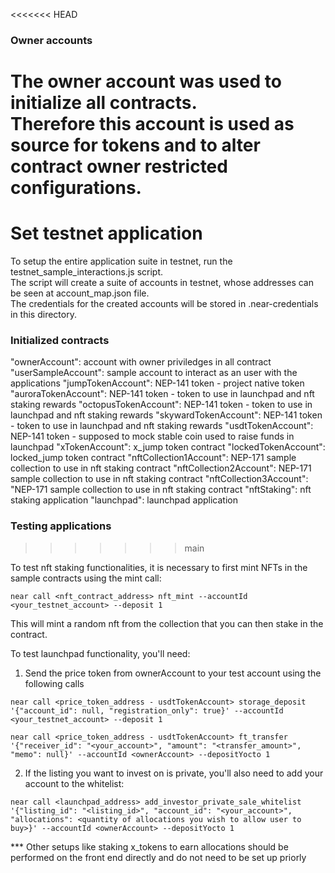 <<<<<<< HEAD
### Owner accounts
The owner account was used to initialize all contracts.  
Therefore this account is used as source for tokens and to alter
contract owner restricted configurations.
=======
# Set testnet application

To setup the entire application suite in testnet, run the testnet_sample_interactions.js script.  
The script will create a suite of accounts in testnet, whose addresses can be seen at account_map.json file.  
The credentials for the created accounts will be stored in .near-credentials in this directory.

### Initialized contracts

"ownerAccount":  account with owner priviledges in all contract
"userSampleAccount": sample account to interact as an user with the applications
"jumpTokenAccount": NEP-141 token - project native token
"auroraTokenAccount": NEP-141 token - token to use in launchpad and nft staking rewards
"octopusTokenAccount": NEP-141 token - token to use in launchpad and nft staking rewards
"skywardTokenAccount": NEP-141 token - token to use in launchpad and nft staking rewards
"usdtTokenAccount": NEP-141 token - supposed to mock stable coin used to raise funds in launchpad
"xTokenAccount": x_jump token contract
"lockedTokenAccount": locked_jump token contract
"nftCollection1Account": NEP-171 sample collection to use in nft staking contract
"nftCollection2Account": NEP-171 sample collection to use in nft staking contract
"nftCollection3Account": "NEP-171 sample collection to use in nft staking contract
"nftStaking": nft staking application
"launchpad": launchpad application

### Testing applications
>>>>>>> main

To test nft staking functionalities, it is necessary to first mint NFTs in the sample contracts using the mint call:
```
near call <nft_contract_address> nft_mint --accountId <your_testnet_account> --deposit 1 
```
This will mint a random nft from the collection that you can then stake in the contract.


To test launchpad functionality, you'll need:
1. Send the price token from ownerAccount to your test account using the following calls
```
near call <price_token_address - usdtTokenAccount> storage_deposit '{"account_id": null, "registration_only": true}' --accountId <your_testnet_account> --deposit 1 
```
```
near call <price_token_address - usdtTokenAccount> ft_transfer '{"receiver_id": "<your_account>", "amount": "<transfer_amount>", "memo": null}' --accountId <ownerAccount> --depositYocto 1 
```
2. If the listing you want to invest on is private, you'll also need to add your account to the whitelist:
```
near call <launchpad_address> add_investor_private_sale_whitelist '{"listing_id": "<listing_id>", "account_id": "<your_account>", "allocations": <quantity of allocations you wish to allow user to buy>}' --accountId <ownerAccount> --depositYocto 1
```
*** Other setups like staking x_tokens to earn allocations should be performed on the front end directly and do not need to be set up priorly